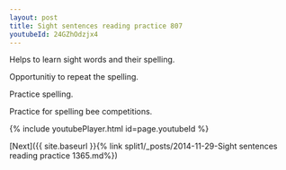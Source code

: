 ```yaml
---
layout: post
title: Sight sentences reading practice 807
youtubeId: 24GZhOdzjx4
---
```

 
 
Helps to learn sight words and their spelling.

Opportunitiy to repeat the spelling. 

Practice spelling. 
 
Practice for spelling bee competitions. 
 
{% include youtubePlayer.html id=page.youtubeId %}
 
 

[Next]({{ site.baseurl }}{% link  split1/_posts/2014-11-29-Sight sentences reading practice 1365.md%})
 
